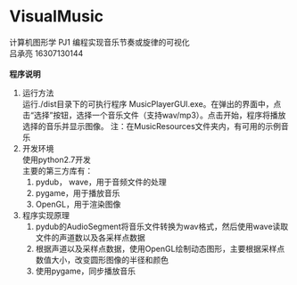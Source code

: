 # VisualMusic
计算机图形学 PJ1 编程实现音乐节奏或旋律的可视化\
吕承亮 16307130144 \
\
**程序说明** 
1. 运行方法 \
    运行./dist目录下的可执行程序 MusicPlayerGUI.exe。在弹出的界面中，点击“选择”按钮，选择一个音乐文件（支持wav/mp3）。点击开始，程序将播放选择的音乐并显示图像。
    注：在MusicResources文件夹内，有可用的示例音乐
2. 开发环境 \
    使用python2.7开发 \
    主要的第三方库有：
    1) pydub， wave，用于音频文件的处理
    2) pygame，用于播放音乐
    3) OpenGL，用于渲染图像
3. 程序实现原理
    1) pydub的AudioSegment将音乐文件转换为wav格式，然后使用wave读取文件的声道数以及各采样点数据
    2) 根据声道以及采样点数据，使用OpenGL绘制动态图形，主要根据采样点数值大小，改变圆形图像的半径和颜色
    3) 使用pygame，同步播放音乐

